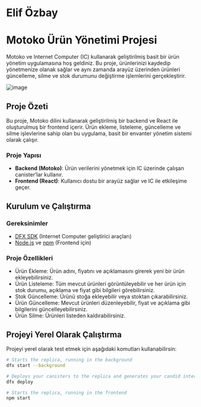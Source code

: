 # Elif Özbay
# Motoko Ürün Yönetimi Projesi

Motoko ve Internet Computer (IC) kullanarak geliştirilmiş basit bir ürün yönetim uygulamasına hoş geldiniz. Bu proje, ürünlerinizi kaydedip yönetmenize olanak sağlar ve aynı zamanda arayüz üzerinden ürünleri güncelleme, silme ve stok durumunu değiştirme işlemlerini gerçekleştirir.

![image](https://github.com/user-attachments/assets/21c85d79-c6d7-4dea-be0e-c4225c398e86)

## Proje Özeti

Bu proje, Motoko dilini kullanarak geliştirilmiş bir backend ve React ile oluşturulmuş bir frontend içerir. Ürün ekleme, listeleme, güncelleme ve silme işlevlerine sahip olan bu uygulama, basit bir envanter yönetim sistemi olarak çalışır.

### Proje Yapısı

- **Backend (Motoko)**: Ürün verilerini yönetmek için IC üzerinde çalışan canister’lar kullanır.
- **Frontend (React)**: Kullanıcı dostu bir arayüz sağlar ve IC ile etkileşime geçer.

## Kurulum ve Çalıştırma

### Gereksinimler

- [DFX SDK](https://internetcomputer.org/docs/current/developer-docs/setup/install) (Internet Computer geliştirici araçları)
- [Node.js](https://nodejs.org/) ve [npm](https://www.npmjs.com/) (Frontend için)

### Proje Özellikleri

- Ürün Ekleme: Ürün adını, fiyatını ve açıklamasını girerek yeni bir ürün ekleyebilirsiniz.
- Ürün Listeleme: Tüm mevcut ürünleri görüntüleyebilir ve her ürün için stok durumu, açıklama ve fiyat gibi bilgileri görebilirsiniz.
- Stok Güncelleme: Ürünü stoğa ekleyebilir veya stoktan çıkarabilirsiniz.
- Ürün Güncelleme: Mevcut ürünleri düzenleyebilir, fiyat ve açıklama gibi bilgilerini güncelleyebilirsiniz.
- Ürün Silme: Ürünleri listeden kaldırabilirsiniz.


## Projeyi Yerel Olarak Çalıştırma
Projeyi yerel olarak test etmek için aşağıdaki komutları kullanabilirsin:

```bash
# Starts the replica, running in the background
dfx start --background

# Deploys your canisters to the replica and generates your candid interface
dfx deploy

# Starts the replica, running in the frontend
npm start
```

